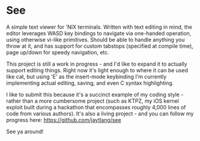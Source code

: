 # See

A simple text viewer for 'NIX terminals. Written with text editing in mind, the editor leverages WASD key bindings to navigate via one-handed operation, using otherwise vi-like primitives. Should be able to handle anything you throw at it, and has support for custom tabstops (specified at compile time), page up/down for speedy navigation, etc.

This project is still a work in progress - and I'd like to expand it to actually support editing things. Right now it's light enough to where it can be used like cat, but using 'E' as the insert-mode keybinding I'm currently implementing actual editing, saving, and even C syntax highlighting. 

I like to submit this because it's a succinct example of my coding style - rather than a more cumbersome project (such as KTPZ, my iOS kernel exploit built during a hackathon that encompasses roughly 4,000 lines of code from various authors). It's also a living project - and you can follow my progress here: https://github.com/jaytlang/see

See ya around!
